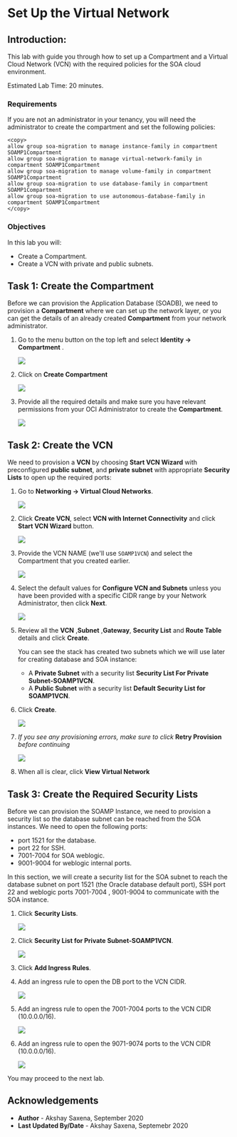 # Set Up the Virtual Network

## Introduction:

This lab with guide you through how to set up a Compartment and a Virtual Cloud Network (VCN) with the required policies for the SOA cloud environment.

Estimated Lab Time: 20 minutes.

### Requirements

If you are not an administrator in your tenancy, you will need the administrator to create the compartment and set the following policies:

```
<copy>
allow group soa-migration to manage instance-family in compartment SOAMP1Compartment
allow group soa-migration to manage virtual-network-family in compartment SOAMP1Compartment
allow group soa-migration to manage volume-family in compartment SOAMP1Compartment
allow group soa-migration to use database-family in compartment SOAMP1Compartment
allow group soa-migration to use autonomous-database-family in compartment SOAMP1Compartment
</copy>
```

### Objectives

In this lab you will:

- Create a Compartment.
- Create a VCN with private and public subnets.


## Task 1: Create the Compartment

Before we can provision the Application Database (SOADB), we need to provision a **Compartment** where we can set up the network layer, or you can get the details of an already created **Compartment** from your network administrator.

1. Go to the menu button on the top left and select **Identity -> Compartment** .

   ![](./images/menu-compartment.png)

2. Click on **Create Compartment**

   ![](./images/compartment-create-0.png)

3. Provide all the required details and make sure you have relevant permissions from your OCI Administrator to create the **Compartment**.

   ![](./images/compartment-create.png)

## Task 2: Create the VCN

We need to provision a **VCN** by choosing **Start VCN Wizard** with preconfigured **public subnet**, and **private subnet** with appropriate **Security Lists** to open up the required ports:

1. Go to **Networking -> Virtual Cloud Networks**.

    ![](./images/vcn-menu.png)

2. Click **Create VCN**, select **VCN with Internet Connectivity** and click **Start VCN Wizard** button.

    ![](./images/provision-vcn-4.png)

3. Provide the VCN NAME (we'll use `SOAMP1VCN`) and select the Compartment that you created earlier.

    ![](./images/provision-vcn-5.png)

4. Select the default values for **Configure VCN and Subnets** unless you have been provided with a specific CIDR range by your Network Administrator, then click **Next**.

    ![](./images/provision-vcn-6.png)

5. Review all the **VCN** ,**Subnet** ,**Gateway**, **Security List** and **Route Table** details and click  **Create**.

    You can see the stack has created two subnets which we will use later for creating database and SOA instance:
    - A **Private Subnet** with a security list **Security List For Private Subnet-SOAMP1VCN**.
    - A **Public Subnet** with a security list **Default Security List for SOAMP1VCN**.

6. Click **Create**.

    ![](./images/provision-vcn-7.png)

7. *If you see any provisioning errors, make sure to click* **Retry Provision** *before continuing*

    ![](./images/retry-provision.png)

8. When all is clear, click **View Virtual Network**

## Task 3: Create the Required Security Lists

Before we can provision the SOAMP Instance, we need to provision a security list so the database subnet can be reached from the SOA instances. We need to open the following ports: 

  - port 1521 for the database.
  - port 22 for SSH.
  - 7001-7004 for SOA weblogic.
  - 9001-9004 for weblogic internal ports.

In this section, we will create a security list for the SOA subnet to reach the database subnet on port 1521 (the Oracle database default port), SSH port 22 and weblogic ports 7001-7004 , 9001-9004 to communicate with the SOA instance.

1. Click **Security Lists**.

    ![](./images/sec-lists.png)

2. Click **Security List for Private Subnet-SOAMP1VCN**.

    ![](./images/provision-db-23-sl.png)

3. Click **Add Ingress Rules**.

4. Add an ingress rule to open the DB port to the VCN CIDR.

    ![](./images/db-seclist.png)

5. Add an ingress rule to open the 7001-7004 ports to the VCN CIDR (10.0.0.0/16).

    ![](./images/wls-7001-seclist.png)

6. Add an ingress rule to open the 9071-9074 ports to the VCN CIDR (10.0.0.0/16).

    ![](./images/wls-9071-seclist.png)


You may proceed to the next lab.

## Acknowledgements

 - **Author** - Akshay Saxena, September 2020
 - **Last Updated By/Date** - Akshay Saxena, Septemebr 2020
